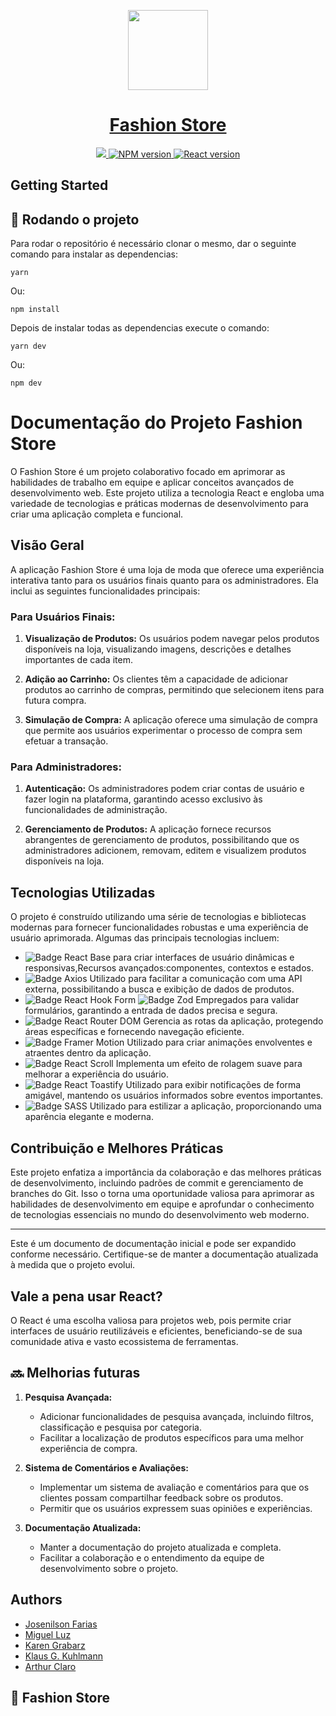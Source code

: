 <p align="center">
  <a href="https://nextjs.org">
    <picture>
      <source media="(prefers-color-scheme: dark)" srcset="https://img.freepik.com/vetores-premium/design-de-logotipo-de-conceito-de-moda-a_278222-911.jpg?w=2000">
      <img src="https://img.freepik.com/vetores-premium/design-de-logotipo-de-conceito-de-moda-a_278222-911.jpg?w=2000" height="128">
    </picture>
    <h1 align="center">Fashion Store</h1>
  </a>
</p>

<div align="center">
  <a href="https://fashion-store-orpin.vercel.app">
    <img src="https://img.shields.io/badge/LINK%20Vercel-000000.svg?style=for-the-badge&logo=Vercel&labelColor=000">
  </a>
  <a aria-label="NPM >= 9.6.7" href="https://www.npmjs.com/">
    <img alt="NPM version" src="https://img.shields.io/badge/NPM-%3E%3D%209.6.7-black?style=for-the-badge&labelColor=white">
  </a>
  <a aria-label="React" href="https://reactjs.org/">
    <img alt="React version" src="https://img.shields.io/badge/React-%3E%3D%2018.0.0-black?style=for-the-badge&labelColor=white">
  </a>
</div>


   
</p>

## Getting Started

## :rocket: Rodando o projeto
Para rodar o repositório é necessário clonar o mesmo, dar o seguinte comando para instalar as dependencias:
```
yarn
```
Ou:

```
npm install
```

Depois de instalar todas as dependencias execute o comando:
```
yarn dev
```
Ou:

```
npm dev
```

# Documentação do Projeto Fashion Store

O Fashion Store é um projeto colaborativo focado em aprimorar as habilidades de trabalho em equipe e aplicar conceitos avançados de desenvolvimento web. Este projeto utiliza a tecnologia React e engloba uma variedade de tecnologias e práticas modernas de desenvolvimento para criar uma aplicação completa e funcional.

## Visão Geral

A aplicação Fashion Store é uma loja de moda que oferece uma experiência interativa tanto para os usuários finais quanto para os administradores. Ela inclui as seguintes funcionalidades principais:

### Para Usuários Finais:

1. **Visualização de Produtos:** Os usuários podem navegar pelos produtos disponíveis na loja, visualizando imagens, descrições e detalhes importantes de cada item.

2. **Adição ao Carrinho:** Os clientes têm a capacidade de adicionar produtos ao carrinho de compras, permitindo que selecionem itens para futura compra.

3. **Simulação de Compra:** A aplicação oferece uma simulação de compra que permite aos usuários experimentar o processo de compra sem efetuar a transação.

### Para Administradores:

1. **Autenticação:** Os administradores podem criar contas de usuário e fazer login na plataforma, garantindo acesso exclusivo às funcionalidades de administração.

2. **Gerenciamento de Produtos:** A aplicação fornece recursos abrangentes de gerenciamento de produtos, possibilitando que os administradores adicionem, removam, editem e visualizem produtos disponíveis na loja.

## Tecnologias Utilizadas

O projeto é construído utilizando uma série de tecnologias e bibliotecas modernas para fornecer funcionalidades robustas e uma experiência de usuário aprimorada. Algumas das principais tecnologias incluem:

- ![Badge React](https://img.shields.io/badge/React-%E2%9C%94-blue?style=for-the-badge)  Base para criar interfaces de usuário dinâmicas e responsivas,Recursos avançados:componentes, contextos e estados.
- ![Badge Axios](https://img.shields.io/badge/Axios-%E2%9C%94-blue?style=for-the-badge)  Utilizado para facilitar a comunicação com uma API externa, possibilitando a busca e exibição de dados de produtos.
- ![Badge React Hook Form](https://img.shields.io/badge/React%20Hook%20Form-%E2%9C%94-blue?style=for-the-badge) ![Badge Zod](https://img.shields.io/badge/Zod-%E2%9C%94-blue?style=for-the-badge)  Empregados para validar formulários, garantindo a entrada de dados precisa e segura.
- ![Badge React Router DOM](https://img.shields.io/badge/React%20Router%20DOM-%E2%9C%94-blue?style=for-the-badge)  Gerencia as rotas da aplicação, protegendo áreas específicas e fornecendo navegação eficiente.
- ![Badge Framer Motion](https://img.shields.io/badge/Framer%20Motion-%E2%9C%94-blue?style=for-the-badge)  Utilizado para criar animações envolventes e atraentes dentro da aplicação.
- ![Badge React Scroll](https://img.shields.io/badge/React%20Scroll-%E2%9C%94-blue?style=for-the-badge)  Implementa um efeito de rolagem suave para melhorar a experiência do usuário.
- ![Badge React Toastify](https://img.shields.io/badge/React%20Toastify-%E2%9C%94-blue?style=for-the-badge)  Utilizado para exibir notificações de forma amigável, mantendo os usuários informados sobre eventos importantes.
- ![Badge SASS](https://img.shields.io/badge/SASS-%E2%9C%94-blue?style=for-the-badge)  Utilizado para estilizar a aplicação, proporcionando uma aparência elegante e moderna.

## Contribuição e Melhores Práticas

Este projeto enfatiza a importância da colaboração e das melhores práticas de desenvolvimento, incluindo padrões de commit e gerenciamento de branches do Git. Isso o torna uma oportunidade valiosa para aprimorar as habilidades de desenvolvimento em equipe e aprofundar o conhecimento de tecnologias essenciais no mundo do desenvolvimento web moderno.

---
Este é um documento de documentação inicial e pode ser expandido conforme necessário. Certifique-se de manter a documentação atualizada à medida que o projeto evolui.


## Vale a pena usar React?
  
O React é uma escolha valiosa para projetos web, pois permite criar interfaces de usuário reutilizáveis e eficientes, beneficiando-se de sua comunidade ativa e vasto ecossistema de ferramentas.

## 🔜 Melhorias futuras

1. **Pesquisa Avançada:**
   - Adicionar funcionalidades de pesquisa avançada, incluindo filtros, classificação e pesquisa por categoria.
   - Facilitar a localização de produtos específicos para uma melhor experiência de compra.

2. **Sistema de Comentários e Avaliações:**
   - Implementar um sistema de avaliação e comentários para que os clientes possam compartilhar feedback sobre os produtos.
   - Permitir que os usuários expressem suas opiniões e experiências.

3. **Documentação Atualizada:**
   - Manter a documentação do projeto atualizada e completa.
   - Facilitar a colaboração e o entendimento da equipe de desenvolvimento sobre o projeto.

## Authors
- [Josenilson Farias](https://www.linkedin.com/in/josenilsonfariasx/)
- [Miguel Luz](https://www.linkedin.com/in/miguel-luz-0822ba26b/)
- [Karen Grabarz](https://github.com/Karengrabarz)
- [Klaus G. Kuhlmann](https://www.linkedin.com/in/klausGkuhlmann/)
- [Arthur Claro](https://www.linkedin.com/in/arthur-claro-8113b41a6/)

## :dart: Fashion Store
